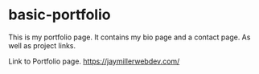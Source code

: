 # basic-portfolio

This is my portfolio page. It contains my bio page and a contact page. As well as project links. 

Link to Portfolio page.  https://jaymillerwebdev.com/

